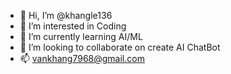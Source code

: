 - 👋 Hi, I’m @khangle136
- 👀 I’m interested in Coding
- 🌱 I’m currently learning AI/ML
- 💞️ I’m looking to collaborate on create AI ChatBot
- 📫 vankhang7968@gmail.com

<!---
khangle136/khangle136 is a ✨ special ✨ repository because its `README.md` (this file) appears on your GitHub profile.
You can click the Preview link to take a look at your changes.
--->
